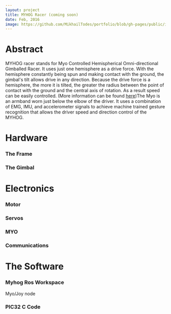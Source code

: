```yaml
---
layout: project
title: MYHOG Racer (coming soon)
date: Feb, 2016
image: https://github.com/MikhailTodes/portfolio/blob/gh-pages/public/images/myhog_mak1.jpg?raw=true
---
```


# Abstract
MYHOG racer stands for Myo Controlled Hemispherical Omni-directional Gimballed Racer. It uses just one hemisphere as a drive force. With the hemisphere constantly being spun and making contact with the ground, the gimbal's tilt allows drive in any direction. Because the drive force is a hemisphere, the more it is tilted, the greater the radius between the point of contact with the ground and the central axis of rotation. As a result speed can be easily controlled. (More information can be found <a href="https://en.wikipedia.org/wiki/Hemispherical_omnidirectional_gimbaled_wheel" target="_blank">here</a>)The Myo is an armband worn just below the elbow of the driver. It uses a combination of EMG, IMU, and accelerometer signals to achieve machine trained gesture recognition that allows the driver speed and direction control of the MYHOG. 

[comment]: <> (put video here)

# Hardware

### The Frame

### The Gimbal

# Electronics

### Motor

### Servos

### MYO 

### Communications

# The Software

### Myhog Ros Workspace

Myo/Joy node

### PIC32 C Code

[comment]: <> (Because the drive force is a hemisphere, the more it is tilted, the greater the radius between the point of contact with the ground and the central axis of rotation. As a result speed can be easily controlled.)